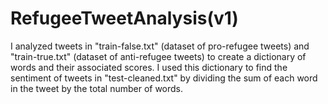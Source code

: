 # RefugeeTweetAnalysis(v1)

I analyzed tweets in "train-false.txt" (dataset of pro-refugee tweets) and "train-true.txt" (dataset of anti-refugee tweets) to create a dictionary of words and their associated scores. I used this dictionary to find the sentiment of tweets in "test-cleaned.txt" by dividing the sum of each word in the tweet by the total number of words.
